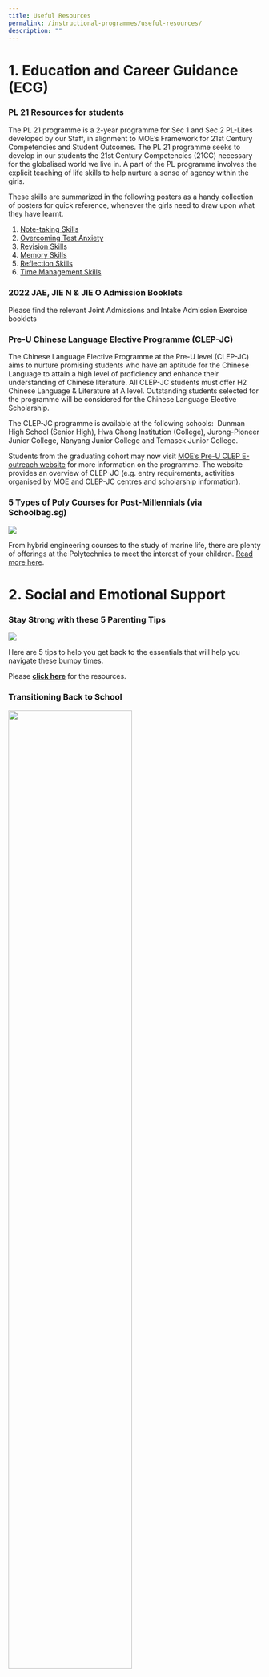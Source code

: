 ```yaml
---
title: Useful Resources
permalink: /instructional-programmes/useful-resources/
description: ""
---
```

# 1. Education and Career Guidance (ECG)


### PL 21 Resources for students

The PL 21 programme is a 2-year programme for Sec 1 and Sec 2 PL-Lites developed by our Staff, in alignment to MOE’s Framework for 21st Century Competencies and Student Outcomes. The PL 21 programme seeks to develop in our students the 21st Century Competencies (21CC) necessary for the globalised world we live in. A part of the PL programme involves the explicit teaching of life skills to help nurture a sense of agency within the girls.  
  
These skills are summarized in the following posters as a handy collection of posters for quick reference, whenever the girls need to draw upon what they have learnt.  
  
1. [Note-taking Skills](/files/pl21%20bites%20-%2001%20note-taking%20skills.pdf)
2. [Overcoming Test Anxiety](/files/pl21%20bites%20-%2002%20overcoming%20test%20anxiety.pdf)
3. [Revision Skills](/files/pl21%20bites%20-%2003%20revision%20skills.pdf)
4. [Memory Skills](/files/pl21%20bites%20-%2004%20memory%20skills.pdf)
5. [Reflection Skills](/files/pl21%20bites%20-%2005%20reflection%20skills.pdf)
6. [Time Management Skills](/files/pl21%20bites%20-%2006%20time%20management%20skills.pdf)

### 2022 JAE, JIE N & JIE O Admission Booklets

Please find the relevant Joint Admissions and Intake Admission Exercise booklets

### Pre-U Chinese Language Elective Programme (CLEP-JC)


The Chinese Language Elective Programme at the Pre-U level (CLEP-JC) aims to nurture promising students who have an aptitude for the Chinese Language to attain a high level of proficiency and enhance their understanding of Chinese literature. All CLEP-JC students must offer H2 Chinese Language & Literature at A level. Outstanding students selected for the programme will be considered for the Chinese Language Elective Scholarship.  
  
The CLEP-JC programme is available at the following schools:  Dunman High School (Senior High), Hwa Chong Institution (College), Jurong-Pioneer Junior College, Nanyang Junior College and Temasek Junior College.  
  
Students from the graduating cohort may now visit [MOE’s Pre-U CLEP E-outreach website](https://sites.google.com/moe.edu.sg/preuclep) for more information on the programme. The website provides an overview of CLEP-JC (e.g. entry requirements, activities organised by MOE and CLEP-JC centres and scholarship information).

### 5 Types of Poly Courses for Post-Millennials (via Schoolbag.sg)

![](/images/5-types-of-poly-courses-for-post-millennialsb.jpeg)

From hybrid engineering courses to the study of marine life, there are plenty of offerings at the Polytechnics to meet the interest of your children. [Read more here](https://www.schoolbag.sg/story/5-types-of-poly-courses-for-post-millennials).

# 2. Social and Emotional Support

### Stay Strong with these 5 Parenting Tips

![](/images/Stay%20Strong%20with%20these%205%20parenting%20tips.png)

Here are 5 tips to help you get back to the essentials that will help you navigate these bumpy times.  
  
Please **[click here](/files/stay-strong-with-these-5-parenting-tips.pdf)** for the resources.

### Transitioning Back to School


<img src="/images/Transitioning%20Back%20to%20School.png" 
     style="width:70%">

As our children gradually return to school, we might find ourselves in our period of adaptation. Here is a handy kit to best help our children as they gradually return to schools.  
  
Please **[click here](/files/Parent%20Kit%20-%20Transitioning%20Back%20to%20School.pdf)** for the resources.

### Stay Well To Stay Strong

![](/images/Stay%20Well%20To%20Stay%20Strong%20.png)

Here are some useful resources that can help you relax, destress and stay positive through it all. When we face challenging situations, it can help to talk to someone who can provide a listening ear and to offer you a different perspective.  
  
[https://www.healthhub.sg/programmes/170/StayWell#families-stay-healthy](https://www.healthhub.sg/programmes/170/StayWell#families-stay-healthy)

### Journey to Become a Better Supporter

![](/images/Journey%20to%20become%20a%20better%20supporter.png)

As we weather through COVID-19, there are surely times where we would feel overwhelmed. Join us through an experiential journey on how you can best navigate check in conversations  
  
Link to the Virtual Journey: [healthhub.sg/justcheckingin/virtualjourney](http://healthhub.sg/justcheckingin/virtualjourney)

Scan QR to enter

<img src="/images/journey%20QR.png" style="width:25%">

**Quarter, Quarter, Half (30 seconds song)**

![](/images/Quarter%20Quarter.png)

Nutrition plays such a big role in our development. My Healthy Plate is an easy-to-understand visual guide designed by Health Promotion to help you to eat healthier, manage your weight, ward off chronic diseases and stay happy and healthy.  
  
[https://www.youtube.com/watch?v=M-rsruugB3o](https://www.youtube.com/watch?v=M-rsruugB3o)

### A Guide to Building Mental Well-being of Children and Youth

<img src="/images/useful_resource11.jpeg" 
     style="width:50%">

In this guide, HPB have provided activities and tips that parents and teachers may use to build on the different mental wellbeing domains for children and youth. Parents may wish to use the information in your interaction with parents and families, in order to work together to build the mental wellbeing of children and youth.

  
  
Please [click here](/files/Mental-Wellbeing-Guide-for-Stakeholders.pdf) to access the guide.

### “Race to Praise” Fill Your Child’s Love Tank in 20 minutes


<img src="/images/Race%20to%20Praise.jpeg" 
     style="width:50%">

In this resource, Focus in the Family has provided activities and tips that parents can use to reconnect with your kids and nurture them with resilience to handle setbacks in life.

 
Please [click here](/files/Fill_Your_Child_s_Love_Tank_eGuide.pdf) to access the “Race To Praise” resource.

### Supporting your child’s transition through Secondary School


<img src="/images/useful_resource10.jpeg" 
     style="width:40%">

This resource provides tips for parents to build a supportive and caring home environment to nurture the Social and emotional skills of their children and support them through transitions. Please [click here](/files/Transition_Primary%20Sec_final.pdf) to access the resource.

### Building Resilience in Your Child

<img src="/images/useful_resource08.png" 
     style="width:50%">
		 
This resource provides information for parents on how to foster resilience and recognise common stress symptoms in their daughters. Tips on how to guide your child in developing a sense of purpose, setting goals, problem solving, building character strengths, developing positive thinking, building positive social skills and building “emotional strengths” are also included.  
  
Please click on [this link](/files/Resilience-Resources_for%20parents_final.pdf) to download the resource.

  
### Caring Actions in Response to an Emergency (CARE) Brochure

<p><a href="/files/MOE_Parent%20Version%20final%202018.pdf">
<img src="/images/carebrochure01.jpeg" width="100" height="132">
</a></p>

Please click on image to download this resource for staff and parents in crisis support.

### Article by Mrs Jenny Yeo, 9 July 2016 ‘Your Grades Do Not Define You’


<img src="/images/jenny_yeo.jpeg" 
     style="width:40%">

Please [click here](https://www.schoolbag.sg/story/your-grades-do-not-define-you#.V5qgk45Zwpp) to read the article.

### Strengthening positive Teacher-Student Relationships

<img src="/images/strengthen_positive_tsr.png" 
     style="width:50%">

Paya Lebar Methodist Girls' School (Sec) has continued to place a premium on enabling positive teacher-student relationships (TSR) to grow in a culture of care. The school’s journey, together with six others which have utilised either Transactional Analysis, Positive Education or Restorative Practices, has been captured and compiled into a book: Strengthening Positive TSR: Learning from the journeys of seven schools.  
  
Please [click here](https://www.plmgss.moe.edu.sg/qql/slot/u173/Programme/Useful%20Resources/Strengthening%20Positive%20TSR_Learning%20from%20the%20journeys%20of%20seven%20schools.pdf) to access the book.

### What is Dyslexia?

<img src="/images/dyslexia.png" 
     style="width:50%">

This resource (What is Dyslexia?) was designed primarily for parents.  
  
What is Dyslexia? aims to raise awareness of  the characteristics of dyslexia, dispel some common myths, and provide  strategies that parents can use to support their child with dyslexia at  home.  
  
What is Dyslexia? covers three broad areas:  

*   Signs of dyslexia
*   Common myths about dyslexia
*   Supporting my child with dyslexia
*   Helping your child to have a healthy self-esteem
*   Helping your child with literacy activities (each activity is accompanied by a printable hand-out in PDF format)
*   Helping your child with homework  
    

  
Please [click here](https://www.schoolbag.sg/story/supporting-children-with-dyslexia) for more information.

### How Parents Can Support Their Children in the Learning of Tamil Language in Secondary School

<img src="/images/useful_resource09.jpeg" 
     style="width:80%">
		 
Please [click here](https://www.schoolbag.sg/story/how-parents-can-support-their-children-in-the-learning-of-tamil-language-in-secondary-school?utm_source=newsletter&utm_medium=email&utm_campaign=2016#.Vv3N6z-NPP5) to read the article.  

### Healthy Meals in Schools Programme

<img src="/images/healthy_meal.png" 
     style="width:50%">

This brochure provides parents with tips to reinforce healthy eating habits.

  
Please click this [Parents’ Booklet](/files/HPB%20HM%20Parents'%20Booklet_School_Generic_30%20Mar.pdf) for details.  
  
Source: Health Promotion Board

# 3. Academic Support

### Providing Social and Emotional Support for your child


<img src="/images/provide%20social.png" 
     style="width:70%">

**[This brochure](/files/trifold-brochure.pdf)** provides an overview of resources for parents in providing social and emotional support.

### Relating Well with Our Children

<img src="/images/relating-well-with-your-child.jpeg" 
     style="width:70%">
		 
Communicating with our children is one of our best ways of building bonds. How can we help our children know that we care for them? [**Here are tips**](/files/relating-well-with-your-child.pdf) on relating well with our children through active listening and S.P.A.C.E.

### Resources for students on Note-taking, Listening, Participation Tips

Source: Dartmouth College, USA  
[https://www.dartmouth.edu/~acskills/success/notes.html](https://www.dartmouth.edu/~acskills/success/notes.html)  

### Resources for students on Study skills: Time management, Reading, Note-taking, IT literacy, Research & Library skills

Source: University of Cambridge  
[https://www.admin.cam.ac.uk/univ/plagiarism/students/skills/](https://www.admin.cam.ac.uk/univ/plagiarism/students/skills/)  

### breathe Brochures from HPB

<p><a href="/files/stress-busters.pdf">
<img src="/images/useful_resource01.png" style="width:50%">
</a></p>

Click on image to find out how you can overcome stress and free yourself to release the potential within you!

<p><a href="/files/power-of-positive-thinking.pdf">
<img src="/images/useful_resource02.png" style="width:50%">
</a></p>

Click on image to find out how you can choose to think positively for a more rewarding and fulfilling life.

<p><a href="/files/being-emo-chic.pdf">
<img src="/images/useful_resource01a.png" style="width:50%">
</a></p>

Click on image to find out how you can manage your emotions

### Stay Cool! Beat Stress

<p><a href="/files/Stay%20Cool!%20Beat%20Stress.pdf">
<img src="/images/useful_resource03.png" style="width:40%">
</a></p>

This 16-page booklet by the Health Promotion Board (HPB) gives some tips on how to manage stress and other challenges. Click on image to find out how you can beat exam stress.

### Manage Stress Before It Manages You

<p><a href="/files/Manage%20Stress%20Before%20It%20Manages%20You.pdf">
<img src="/images/useful_resource04.png" style="width:40%">
</a></p>


This booklet by the HPB informs adults about the sources and signs of stress. It educates adults on managing stress effectively to prevent health problems. Click on image to find out how you can manage stress.

### It's Exams Time!

<p><a href="/files/Its%20exams%20time_for%20students%20(green).pdf">
<img src="/images/useful_resource06.jpeg" style="width:40%">
</a></p>

This is a poster that serves to remind students on what to do before, during and after exams with the aim to help them manage their stress better. Click on image to download the poster.

### Bookmark for parents

<img src="/images/useful_resource05.jpeg" style="width:40%">

This is a bookmark that provides parents with tips on how to be there for their child during the exams period. Click on image to download the bookmark.

### Guide for Parents on Setting Parental Controls

<img src="/images/set-parental-control-sm.jpeg" style="width:50%">

[Click here](https://www.schoolbag.sg/story/guide-for-parents-on-setting-parental-controls#.V6vizvl96Un) to read the article.



### Time management Resource

Developing time management skills is an important part of life. We seek to help our girls become aware of how they use their time in the context of competing demands on their time. Click on [this link](https://www.plmgss.moe.edu.sg/qql/slot/u173/images/DOC/Revised%20PL-Lite%E2%80%99s%20Tips%20on%20Time%20Management.docx) to download time management tips and a blank daily time-table for planning the use of one’s time.